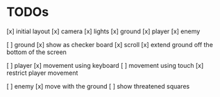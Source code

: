 # TODOs

[x] initial layout
  [x] camera
  [x] lights
  [x] ground
  [x] player
  [x] enemy

[ ] ground
  [x] show as checker board
  [x] scroll
  [x] extend ground off the bottom of the screen

[ ] player
  [x] movement using keyboard
  [ ] movement using touch
  [x] restrict player movement

[ ] enemy
  [x] move with the ground
  [ ] show threatened squares
